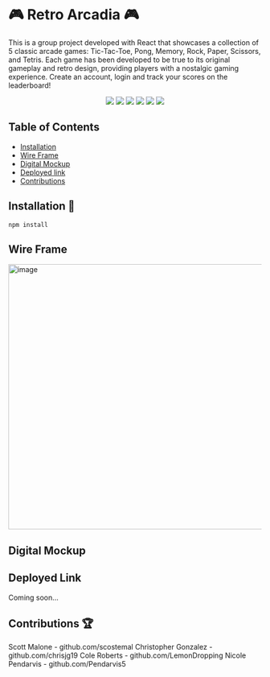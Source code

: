 # :video_game: Retro Arcadia :video_game:

This is a group project developed with React that showcases a collection of 5 classic arcade games: Tic-Tac-Toe, Pong, Memory, Rock, Paper, Scissors, and Tetris. Each game has been developed to be true to its original gameplay and retro design, providing players with a nostalgic gaming experience. Create an account, login and track your scores on the leaderboard!

<p align="center">
    <img src="https://img.shields.io/badge/javascript-yellow" />
    <img src="https://img.shields.io/badge/express-orange" />
    <img src="https://img.shields.io/badge/MongoDB-blue"  />
    <img src="https://img.shields.io/badge/mongoose-red"  />
    <img src="https://img.shields.io/badge/moment-blue"  />
    <img src="https://img.shields.io/badge/nodemon-green" />
</p>

## Table of Contents

- [Installation](#Installation)
- [Wire Frame](#WireFrame)
- [Digital Mockup](#DigitalMockup)
- [Deployed link](#deployed-link)
- [Contributions](#contributions)

## Installation 💾

`npm install`

## Wire Frame

<img width="527" alt="image" src="https://github.com/LemonDropping/project-3/assets/118090944/f7eac16e-38ba-4d29-acbc-cb6e82bb72d0">

## Digital Mockup

## Deployed Link

Coming soon...

## Contributions :trophy:

Scott Malone - github.com/scostemal
Christopher Gonzalez - github.com/chrisjg19
Cole Roberts - github.com/LemonDropping
Nicole Pendarvis - github.com/Pendarvis5
